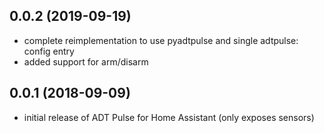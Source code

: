 ## 0.0.2 (2019-09-19)

* complete reimplementation to use pyadtpulse and single adtpulse: config entry
* added support for arm/disarm

## 0.0.1 (2018-09-09)

* initial release of ADT Pulse for Home Assistant (only exposes sensors)
